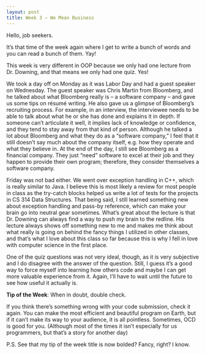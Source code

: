 ```yaml
---
layout: post
title: Week 3 – We Mean Business
---
```

Hello, job seekers.

It’s that time of the week again where I get to write a bunch of words and you can read a bunch of them. Yay!

This week is very different in OOP because we only had one lecture from Dr. Downing, and that means we only had one quiz. Yes! 

We took a day off on Monday as it was Labor Day and had a guest speaker on Wednesday. The guest speaker was Chris Martin from Bloomberg, and he talked about what Bloomberg really is – a software company – and gave us some tips on résumé writing. He also gave us a glimpse of Bloomberg’s recruiting process. For example, in an interview, the interviewee needs to be able to talk about what he or she has done and explains it in depth. If someone can’t articulate it well, it implies lack of knowledge or confidence, and they tend to stay away from that kind of person. Although he talked a lot about Bloomberg and what they do as a “software company,” I feel that it still doesn’t say much about the company itself, e.g. how they operate and what they believe in. At the end of the day, I still see Bloomberg as a financial company. They just “need” software to excel at their job and they happen to provide their own program; therefore, they consider themselves a software company.

Friday was not bad either. We went over exception handling in C++, which is really similar to Java. I believe this is most likely a review for most people in class as the try-catch blocks helped us write a lot of tests for the projects in CS 314 Data Structures. That being said, I still learned something new about exception handling and pass-by reference, which can make your brain go into neutral gear sometimes. What’s great about the lecture is that Dr. Downing can always find a way to push my brain to the redline. His lecture always shows off something new to me and makes me think about what really is going on behind the fancy things I utilized in other classes, and that’s what I love about this class so far because this is why I fell in love with computer science in the first place. 

One of the quiz questions was not very ideal, though, as it is very subjective and I do disagree with the answer of the question. Still, I guess it’s a good way to force myself into learning how others code and maybe I can get more valuable experience from it. Again, I’ll have to wait until the future to see how useful it actually is.

**Tip of the Week**:
When in doubt, double check.

If you think there’s something wrong with your code submission, check it again. You can make the most efficient and beautiful program on Earth, but if it can’t make its way to your audience, it is all pointless. Sometimes, OCD is good for you. (Although most of the times it isn’t especially for us programmers, but that’s a story for another day)

P.S. See that my tip of the week title is now bolded? Fancy, right? I know.
